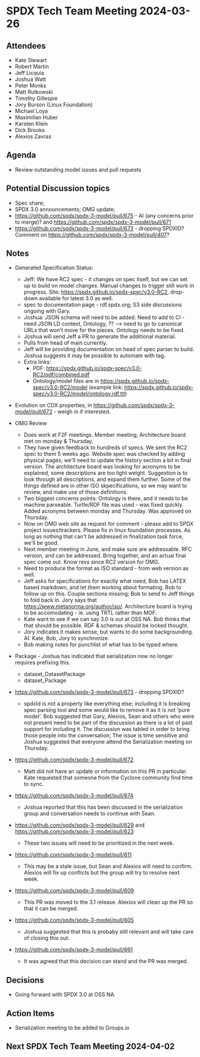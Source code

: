 # SPDX Tech Team Meeting 2024-03-26

## Attendees
- Kate Stewart
- Robert Martin
- Jeff Licquia
- Joshua Watt
- Peter Monks
- Matt Rutkowski
- Timothy Gillespie
- Jory Burson (Linux Foundation)
- Michael Loya
- Maximilian Huber
- Karsten Klein
- Dick Brooks
- Alexios Zavras

## Agenda
- Review outstanding model issues and pull requests

## Potential Discussion topics
- Spec share;  
- SPDX 3.0 announcements;  OMG update;  
- https://github.com/spdx/spdx-3-model/pull/675 - AI (any concerns prior to merge)?   and https://github.com/spdx/spdx-3-model/pull/671
- https://github.com/spdx/spdx-3-model/pull/673 - dropping SPDXID?   Comment on https://github.com/spdx/spdx-3-model/pull/407?

## Notes
- Generated Specification Status:  
    - Jeff:  We have RC2 spec - it changes on spec itself, but we can set up to build on model changes.   Manual changes to trigger still work in progress.  Site: https://spdx.github.io/spdx-spec/v3.0-RC2, drop-down available for latest 3.0 as well.
   - spec to documentation page - rdf.spdx.org;  S3 side discussions ongoing with Gary. 
   - Joshua: JSON schema will need to be added.   Need to add to CI - need JSON LD context, Ontology, ??  --> need to go to canonical URLs that won't move for the pieces.   Ontology needs to be fixed. 
   - Joshua will send Jeff a PR to generate the additional material. 
   - Pulls from head of main currently. 
   - Jeff will be providing documentation on head of spec parser to build.   Joshua suggests it may be possible to automate with tag.
   - Extra links:
       - PDF: https://spdx.github.io/spdx-spec/v3.0-RC2/pdf/combined.pdf
       - Ontology/model files are in https://spdx.github.io/spdx-spec/v3.0-RC2/model (example link: https://spdx.github.io/spdx-spec/v3.0-RC2/model/ontology.rdf.ttl)
- Evolution on CDX properties, in https://github.com/spdx/spdx-3-model/pull/672 - weigh in if interested.

- OMG Review
   - Does work at F2F meetings.   Member meeting;  Architecture board met on monday & Thursday.
   - They have given feedback to hundreds of specs.   We sent the RC2 spec to them 5 weeks ago.   Website spec was checked by adding physical pages;   we'll need to update the history section a bit in final version.   The architecture board was looking for acronyms to be explained,  some descriptions are too light weight.   Suggestion is to look through all descriptions, and expand them further.    Some of the things defined are in other ISO skpecifications, so we may want to review, and make use of those definitions. 
   - Two biggest concerns points:  Ontology is there, and it needs to be machine parseable.   Turtle/RDF file was used - was fixed quickly.   Added acronyms between monday and Thursday.    Was approved on Thursday.
   - Now on OMG web site as request for comment - please add to SPDX project issues/trackers.   Please fix in linux foundation processes.   As long as nothing that can't be addressed in finalization task force, we'll be good.
   - Next member meeting in June, and make sure are addressable.   RFC version, and can be addressed.   Bring together,  and an actual final spec come out.    Know revs since RC2 version for OMG. 
   - Need to produce the format as ISO standard - from web version as well. 
   - Jeff asks for specifications for exactly what need,  Bob has LATEX based markdown, and let them working about formating.  Bob to follow up on this.   Couple sections missing;   Bob to send to Jeff things to fold back in.   Jory says that https://www.metanorma.org/author/iso/.  Architecture board is trying to be accomodating - ie. using TRTL rather than MOF.
   - Kate want to see if we can say 3.0 is out at OSS NA.   Bob thinks that that should be possible.   RDF & schemas should be locked thought.    
   - Jory indicates it makes sense, but wants to do some backgrounding.  AI: Kate, Bob, Jory to synchronize.   
   - Bob making notes for punchlist of what has to be typed where. 
   
- Package -  Joshua has indicated that serialization now no longer requires prefixing this. 
   - dataset_DatasetPackage
   - dataset_Package
   
- https://github.com/spdx/spdx-3-model/pull/673 - dropping SPDXID?
  - spdxId is not a property like everything else; including it is breaking spec parsing tool and some would like to remove it as it is not 'pure model'. Bob suggested that Gary, Alexios, Sean and others who were not present need to be part of the discussion as there is a lot of past support for including it. The discussion was tabled in order to bring those people into the conversation; The issue is time sensitive and Joshua suggested that everyone attend the Serialization meeting on Thursday.  
  
- https://github.com/spdx/spdx-3-model/pull/672
  - Matt did not have an update or information on this PR in particular. Kate requested that someone from the Cyclone community find time to sync. 
  
- https://github.com/spdx/spdx-3-model/pull/674
  - Joshua reported that this has been discussed in the serialization group and conversation needs to continue with Sean. 

- https://github.com/spdx/spdx-3-model/pull/629 and https://github.com/spdx/spdx-3-model/pull/623
  - These two issues will need to be prioritized in the next week.
  
- https://github.com/spdx/spdx-3-model/pull/611
  - This may be a stale issue, but Sean and Alexios will need to confirm. Alexios will fix up conflicts but the group will try to resolve next week.

- https://github.com/spdx/spdx-3-model/pull/609
  - This PR was moved to the 3.1 release. Alexios will clean up the PR so that it can be merged.
  
- https://github.com/spdx/spdx-3-model/pull/605
  - Joshua suggested that this is probaby still relevant and will take care of closing this out. 
  
- https://github.com/spdx/spdx-3-model/pull/661
  - It was agreed that this decision can stand and the PR was merged. 

## Decisions
- Going forward with SPDX 3.0 at OSS NA. 

## Action Items
- Serialization meeting to be added to Groups.io

## Next SPDX Tech Team Meeting 2024-04-02
